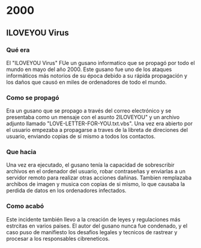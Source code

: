 # 2000

## ILOVEYOU Virus

### Qué era

El "ILOVEYOU Virus" FUe un gusano informatico que se propagó por todo el mundo en mayo del año 2000. Este gusano fue uno de los ataques informáticos más notorios de su época debido a su rápida propagación y los daños que causó en miles de ordenadores de todo el mundo.

### Como se propagó

Era un gusano que se propago a través del correo electrónico y se presentaba como un mensaje con el asunto 2ILOVEYOU" y un archivo adjunto llamado "LOVE-LETTER-FOR-YOU.txt.vbs". Una vez era abierto por el usuario empezaba a propagarse a traves de la libreta de direciones del usuario, enviando copias de sí mismo a todos los contactos.



### Que hacia

Una vez era ejecutado, el gusano tenía la capacidad de sobrescribir archivos en el ordenador del usuario, robar contraseñas y enviarlas a un servidor remoto para realizar otras acciones dañinas. Tambien remplazaba archibos de imagen y musica con copias de si mismo, lo que causaba la perdida de datos en los ordenadores infectados.

### Como acabó

Este incidente también llevo a la creación de leyes y regulaciones más estrcitas en varios paises. El autor del gusano nunca fue condenado, y el caso puso de manifiesto los desafios legales y tecnicos de rastrear y procesar a los responsables cibreneticos.

